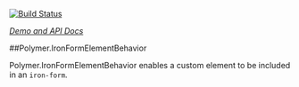 
<!---

This README is automatically generated from the comments in these files:
iron-form-element-behavior.html

Edit those files, and our readme bot will duplicate them over here!
Edit this file, and the bot will squash your changes :)

-->

[![Build Status](https://travis-ci.org/PolymerElements/iron-form-element-behavior.svg?branch=master)](https://travis-ci.org/PolymerElements/iron-form-element-behavior)

_[Demo and API Docs](https://elements.polymer-project.org/elements/iron-form-element-behavior)_


##Polymer.IronFormElementBehavior


  Polymer.IronFormElementBehavior enables a custom element to be included
  in an `iron-form`.
